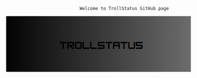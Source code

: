                                 Welcome to TrollStatus GitHub page
  ![My very artistic logo](https://github.com/TrollStatus/TrollStatus.github.io/blob/main/tslogo.png)
